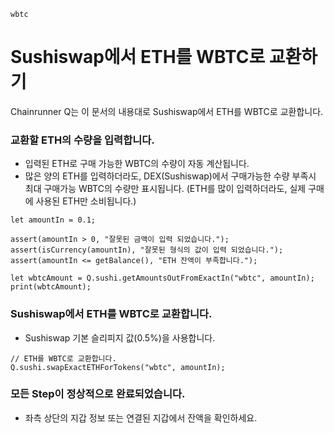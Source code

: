 ```meta-Currency
wbtc
```

# Sushiswap에서 ETH를 WBTC로 교환하기

Chainrunner Q는 이 문서의 내용대로 Sushiswap에서 ETH를 WBTC로 교환합니다.

### 교환할 ETH의 수량을 입력합니다.

- 입력된 ETH로 구매 가능한 WBTC의 수량이 자동 계산됩니다.
- 많은 양의 ETH를 입력하더라도, DEX(Sushiswap)에서 구매가능한 수량 부족시 최대 구매가능 WBTC의 수량만 표시됩니다. (ETH를 많이 입력하더라도, 실제 구매에 사용된 ETH만 소비됩니다.)

```input-Dynamic ETH
let amountIn = 0.1;
```

```input-Verify
assert(amountIn > 0, "잘못된 금액이 입력 되었습니다.");
assert(isCurrency(amountIn), "잘못된 형식의 값이 입력 되었습니다.");
assert(amountIn <= getBalance(), "ETH 잔액이 부족합니다.");
```

```output-Dynamic WBTC
let wbtcAmount = Q.sushi.getAmountsOutFromExactIn("wbtc", amountIn);
print(wbtcAmount);
```

### Sushiswap에서 ETH를 WBTC로 교환합니다.

- Sushiswap 기본 슬리피지 값(0.5%)을 사용합니다.

```taster
// ETH를 WBTC로 교환합니다.
Q.sushi.swapExactETHForTokens("wbtc", amountIn);
```

### 모든 Step이 정상적으로 완료되었습니다.

- 좌측 상단의 지갑 정보 또는 연결된 지갑에서 잔액을 확인하세요.
